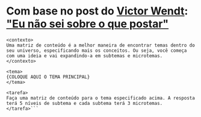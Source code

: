 # Com base no post do [Victor Wendt](https://www.linkedin.com/in/victorwendt/): ["Eu não sei sobre o que postar"](https://www.linkedin.com/posts/victorwendt_n%C3%A3o-%C3%A9-dif%C3%ADcil-encontrar-ideias-de-conte%C3%BAdo-activity-7254824064052060161-rDq7/?utm_source=share&utm_medium=member_desktop)

```PROMPT
<contexto>
Uma matriz de conteúdo é a melhor maneira de encontrar temas dentro do seu universo, especificando mais os conceitos. Ou seja, você começa com uma ideia e vai expandindo-a em subtemas e microtemas.
</contexto>

<tema>
{COLOQUE AQUI O TEMA PRINCIPAL}
</tema>

<tarefa>
Faça uma matriz de conteúdo para o tema especificado acima. A resposta terá 5 níveis de subtema e cada subtema terá 3 microtemas.
</tarefa>```
